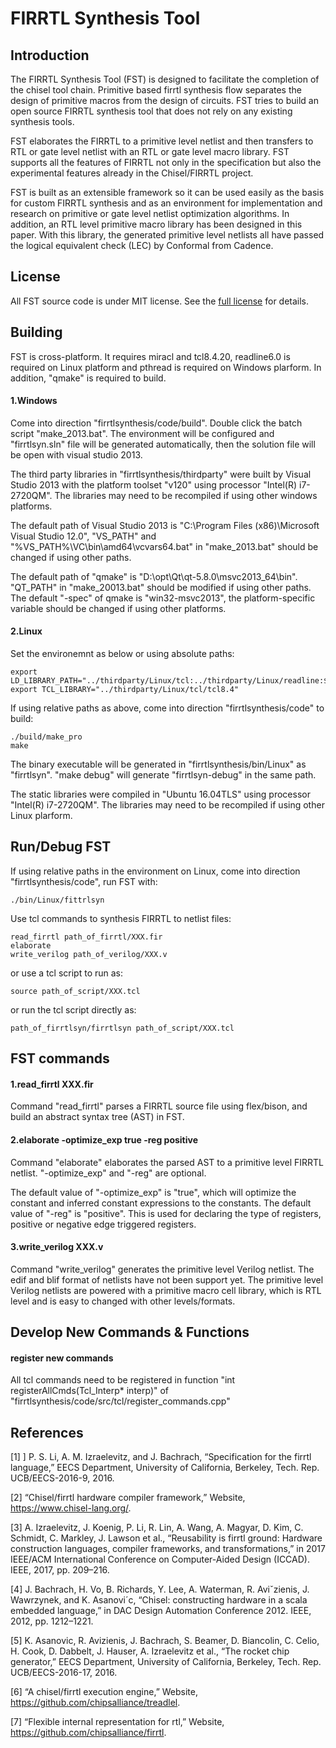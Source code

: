 # FIRRTL Synthesis Tool

## Introduction
The FIRRTL Synthesis Tool (FST) is designed to facilitate the completion of the chisel tool chain. Primitive based firrtl synthesis flow separates the design of primitive macros from the design of circuits. FST tries to build an open source FIRRTL synthesis tool that does not rely on any existing synthesis tools.

FST elaborates the FIRRTL to a primitive level netlist and then transfers to RTL or gate level netlist with an RTL or gate level macro library. FST supports all the features of FIRRTL not only in the specification but also the experimental features already in the Chisel\/FIRRTL project. 

FST is built as an extensible framework so it can be used easily as the basis for custom FIRRTL synthesis and as an environment for implementation and research on primitive or gate level netlist optimization algorithms. In addition, an RTL level primitive macro library has been designed in this paper. With this library, the generated primitive level netlists all have passed the logical equivalent check (LEC) by Conformal from Cadence. 
  
## License
All FST source code is under MIT license.
See the [full license](LICENSE.md) for details.

<!-- ## How to Cite
The following paper may be used as a general citation for FST:

Sitong Zhai, Furong Xiang and Vaughn Betz "A Fast and Extensible Primitive-Based FIRRTL Synthesis Tool", ICCAD, 2022.

Bibtex:
```
@article{fst,
  title={A Fast and Extensible Primitive-Based FIRRTL Synthesis Tool},
  author={Sitong Zhai, Furong Xiang and Vaughn Betz},
  journal={ICCAD},
  year={2022}
}
```
 -->

## Building

FST is cross-platform. It requires miracl and tcl8.4.20, readline6.0 is required on Linux platform and pthread is required on Windows plarform. In addition, "qmake" is required to build.

#### 1.Windows
Come into direction "firrtlsynthesis/code/build". Double click the batch script "make_2013.bat". The environment will be configured and "firrtlsyn.sln" file will be generated automatically, then the solution file will be open with visual studio 2013. 

The third party libraries in "firrtlsynthesis/thirdparty" were built by Visual Studio 2013 with the platform toolset "v120" using processor "Intel(R) i7-2720QM". The libraries may need to be recompiled if using other windows platforms.

The default path of Visual Studio 2013 is "C:\Program Files (x86)\Microsoft Visual Studio 12.0", "VS_PATH" and "%VS_PATH%\VC\bin\amd64\vcvars64.bat" in "make_2013.bat" should be changed if using other paths.

The default path of "qmake" is "D:\opt\Qt\qt-5.8.0\msvc2013_64\bin". "QT_PATH" in "make_20013.bat" should be modified if using other paths. The default "-spec" of qmake is "win32-msvc2013", the platform-specific variable should be changed if using other platforms.

<!-- "D:\application\Microsoft Visual Studio\2017\Professional\MSBuild\15.0\Bin\amd64\MSBuild.exe" fastsyn.sln /p:Configuration=Release;Platform=x64 -->

#### 2.Linux
Set the environemnt as below or using absolute paths:
    
    export LD_LIBRARY_PATH="../thirdparty/Linux/tcl:../thirdparty/Linux/readline:$LD_LIBRARY_PATH"
    export TCL_LIBRARY="../thirdparty/Linux/tcl/tcl8.4"

If using relative paths as above, come into direction "firrtlsynthesis/code" to build:

    ./build/make_pro
    make

The binary executable will be generated in "firrtlsynthesis/bin/Linux" as "firrtlsyn".
"make debug" will generate "firrtlsyn-debug" in the same path.

The static libraries were compiled in "Ubuntu 16.04TLS" using processor "Intel(R) i7-2720QM". The libraries may need to be recompiled if using other Linux plarform.

## Run/Debug FST
If using relative paths in the environment on Linux, come into direction "firrtlsynthesis/code", run FST with:

    ./bin/Linux/fittrlsyn

Use tcl commands to synthesis FIRRTL to netlist files:

    read_firrtl path_of_firrtl/XXX.fir
    elaborate
    write_verilog path_of_verilog/XXX.v

or use a tcl script to run as:

    source path_of_script/XXX.tcl

or run the tcl script directly as:

    path_of_firrtlsyn/firrtlsyn path_of_script/XXX.tcl

## FST commands

#### 1.read_firrtl XXX.fir

Command "read_firrtl" parses a FIRRTL source file using flex/bison, and build an abstract syntax tree (AST) in FST. 

#### 2.elaborate -optimize_exp true -reg positive

Command "elaborate" elaborates the parsed AST to a primitive level FIRRTL netlist. "-optimize_exp" and "-reg" are optional. 

The default value of "-optimize_exp" is "true", which will optimize the constant and inferred constant expressions to the constants.
The default value of "-reg" is "positive". This is used for declaring the type of registers, positive or negative edge triggered registers.

#### 3.write_verilog XXX.v

Command "write_verilog" generates the primitive level Verilog netlist. The edif and blif format of netlists have not been support yet. The primitive level Verilog netlists are powered with a primitive macro cell library, which is RTL level and is easy to changed with other levels/formats. 

<!-- ## Results
The testcases come from "treadle", "FIRRTL", submodules of "Rocket Chip", and self-designed unit tests. 

#### 1.Logical Equivalent Check
All the 224 testcases passed the logical equivalent check (LEC) by the commercial LEC tool Conformal from Candence.

#### 2.Runtimes
FST runs 26.8x faster than project FIRRTL on average. 2-4 times on large designs and 30-50 times on small designs.

#### 3.Delays and Resource Usages

|                            |224 testcases|99 significant testcases|
|----------------------------|-------------|------------------------|
|Worst Timing                |        -0.2%|                    0.7%|
|Max Sequential Delay        |           1%|                    2.6%|
|Max Combinational Path Delay|        -1.6%|                   -2.7%|
|Slice Register #            |        -1.2%|                   -1.2%|
|Slice LUT #                 |        -3.5%|                   -2.4%|
|LUT FF Pair #               |        -1.9%|                   -1.9%|
|DSP #                       |         Same|                    Same|
|BRAM/FIFO #                 |         Same|                    Same|
|I/O #                       |         Same|                    Same|
|BUFG/BUFGCTRL #             |         Same|                    Same|


**Note:** The golden results (sbt) in testcases are generated by FIRRTL with git version 0a1aa5f56fe5eb563de7c33faa8eae33caa65441，Author: Jack Koenig <koenig@sifive.com>，Date:   Mon Apr 19 14:11:21 2021 -0700 -->


## Develop New Commands & Functions
<!-- FST project is built as extensible framework. FST can be easily used as the basis for custom FIRRTL synthesis tool because it fully supports FIRRTL features in the specification and experimental features. It can also be used as the environment for the implementation and research on primitive or gate level netlist optimization algorithms.  -->

#### register new commands
All tcl commands need to be registered in function "int registerAllCmds(Tcl_Interp* interp)" of "firrtlsynthesis/code/src/tcl/register_commands.cpp"


## References
[1] ] P. S. Li, A. M. Izraelevitz, and J. Bachrach, “Specification for the firrtl language,” EECS Department, University of California, Berkeley, Tech. Rep. UCB/EECS-2016-9, 2016.

[2] “Chisel/firrtl hardware compiler framework,” Website, https://www.chisel-lang.org/.

[3] A. Izraelevitz, J. Koenig, P. Li, R. Lin, A. Wang, A. Magyar, D. Kim, C. Schmidt, C. Markley, J. Lawson et al., “Reusability is firrtl ground: Hardware construction languages, compiler frameworks, and transformations,” in 2017 IEEE/ACM International Conference on Computer-Aided Design (ICCAD). IEEE, 2017, pp. 209–216.

[4] J. Bachrach, H. Vo, B. Richards, Y. Lee, A. Waterman, R. Aviˇzienis, J. Wawrzynek, and K. Asanovi´c, “Chisel: constructing hardware in a scala embedded language,” in DAC Design Automation Conference 2012. IEEE, 2012, pp. 1212–1221.

[5] K. Asanovic, R. Avizienis, J. Bachrach, S. Beamer, D. Biancolin, C. Celio, H. Cook, D. Dabbelt, J. Hauser, A. Izraelevitz et al., “The rocket chip generator,” EECS Department, University of California, Berkeley, Tech. Rep. UCB/EECS-2016-17, 2016.

[6] “A chisel/firrtl execution engine,” Website, https://github.com/chipsalliance/treadlel.

[7] “Flexible internal representation for rtl,” Website, https://github.com/chipsalliance/firrtl.
